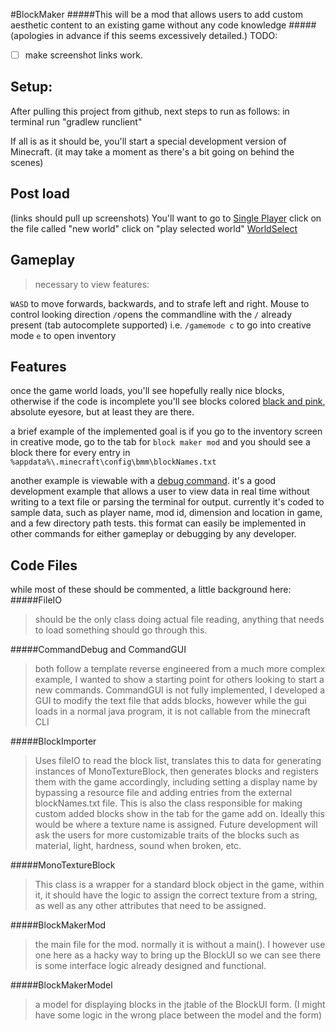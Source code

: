#BlockMaker
#####This will be a mod that allows users to add custom aesthetic content to an existing game without any code knowledge
#####(apologies in advance if this seems excessively detailed.)
TODO: 
- [ ] make screenshot links work.

## Setup:
After pulling this project from github, next steps to run as follows:
in terminal run "gradlew runclient"

If all is as it should be, you'll start a special development version of Minecraft. 
(it may take a moment as there's a bit going on behind the scenes)

## Post load
(links should pull up screenshots)
You'll want to go to [Single Player](screenshots/Main%20Menu.JPG)
click on the file called "new world"
click on "play selected world" [WorldSelect](screenshots/WorldSelect.JPG)

## Gameplay
> necessary to view features:

`WASD` to move forwards, backwards, and to strafe left and right.
Mouse to control looking direction
`/`opens the commandline with the `/` already present (tab autocomplete supported)
i.e. `/gamemode c` to go into creative mode 
`e` to open inventory

## Features
once the game world loads, you'll see hopefully really nice blocks, otherwise if the code is incomplete you'll
see blocks colored [black and pink](screenshots/MissingTexture.JPG), absolute eyesore, but at least they are there.

a brief example of the implemented goal is if you go to the inventory screen in creative mode, 
go to the tab for `block maker mod` and you should see a block there for every entry in 
`%appdata%\.minecraft\config\bmm\blockNames.txt`

another example is viewable with a [debug command](screenshots/CLIOutput.JPG). 
it's a good development example that allows a user to view data in 
real time without writing to a text file or parsing the terminal for output. 
currently it's coded to sample data, such as player name, mod id, dimension and location in game, and a few directory
path tests. this format can easily be implemented in other commands for either gameplay or debugging by any developer.

## Code Files
while most of these should be commented, a little background here:
#####FileIO 
> should be the only class doing actual file reading, anything that needs to load something should go through this.

#####CommandDebug and CommandGUI
> both follow a template reverse engineered from a much more complex example, I wanted to show a starting point for 
others looking to start a new commands. CommandGUI is not fully implemented, I developed a GUI to modify the text file
that adds blocks, however while the gui loads in a normal java program, it is not callable from the minecraft CLI

#####BlockImporter
> Uses fileIO to read the block list, translates this to data for generating instances of MonoTextureBlock,
then generates blocks and registers them with the game accordingly, including setting a display name by bypassing a 
resource file and adding entries from the external blockNames.txt file. This is also the class responsible for making
custom added blocks show in the tab for the game add on.
Ideally this would be where a texture name is assigned.
Future development will ask the users for more
customizable traits of the blocks such as material, light, hardness, sound when broken, etc.

#####MonoTextureBlock
>This class is a wrapper for a standard block object in the game, within it, it should have the logic to assign the 
correct texture from a string, as well as any other attributes that need to be assigned.

#####BlockMakerMod
> the main file for the mod. normally it is without a main(). I however use one here as a hacky way to bring up the 
BlockUI so we can see there is some interface logic already designed and functional.

#####BlockMakerModel
> a model for displaying blocks in the jtable of the BlockUI form. 
(I might have some logic in the wrong place between the model and the form)